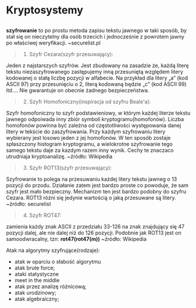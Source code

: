 # Kryptosystemy
## #############################################

**szyfrowanie** to po prostu metoda zapisu tekstu jawnego w taki sposób, 
by stał się on nieczytelny dla osób trzecich i jednocześnie z powrotem 
jawny po właściwej weryfikacji. ~securelist.pl

> 1. Szyfr Cezara(szyfr przesuwający):

Jeden z najstarszych szyfrów. Jest zbudowany na zasadzie że, każdą literę tekstu niezaszyfrowanego zastępujemy inną przesuniętą
względem litery kodowanej o stałą liczbę pozycji w alfabecie. Na przykład dla litery „a” (kod ASCII 97) przy przesunięciu o 2,
literą kodowaną będzie „c” (kod ASCII 99) itd.... Nie gwarantuje on obecnie żadnego bezpieczeństwa. 



> 2. Szyfr Homofoniczny(inspiracja od szyfru Beale'a):

Szyfr homofoniczny to szyfr podstawieniowy, w którym każdej literze tekstu jawnego odpoiwada inny zbiór symboli
kryptogramu(homofonów). Liczba homofonów powinna być zależna od częstotliwości występowania danej litery w tekście
do zaszyfrowania. Przy każdym szyfrowaniu litery wybierany jest losowo jeden z jej homofonów. W ten sposób zostaje
spłaszczony histogram kryptogramu, a wielokrotne szyfrowanie tego samego tekstu daje za kazdym razem inny wynik.
Cechy te znaczaco utrudniaja kryptoanalizę. ~źródło: Wikipedia



> 3. Szyfr ROT13(szyfr przesuwający):

Szyfrowanie to polega na przesuwaniu każdej litery tekstu jawneg o 13 pozycji do przodu. Działanie zatem jest bardzo
proste co powoduje, że sam szyfr jest mało bezpieczny. Mechanizm ten jest bardzo podobny do szyfru Cezara. ROT13 
różni się jedynie wartością o jaką przesuwane są litery. ~źródło: securelist



> 4. Szyfr ROT47:

zamienia każdy znak ASCII z przedziału 33-126 na znak znajdujący się 47 pozycji dalej, ale nie dalej niż do 126 pozycji.
Podobnie jak ROT13 jest on samoodwracalny, tzn: **rot47(rot47(m))** ~źródło: Wikipedia


Atak na algorytmy szyfrujące(rodzaje):
- atak w oparciu o słabość algorytmu
- atak brute force;
- ataki statystyczne
- meet in the middle
- atak przez analizę różnicową;
- atak urodzinowy;
- atak algebraiczny;